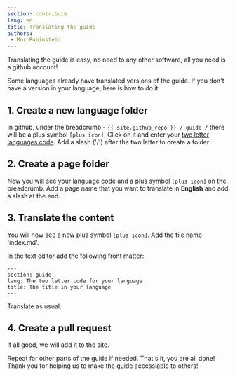 ```yaml
---
section: contribute
lang: en
title: Translating the guide
authors:
 - Mor Rubinstein
---
```


<p class="lead">Translating the guide is easy, no need to any other software, all you need is a github account!</p>

Some languages already have translated versions of the guide. If you don't have a version in your language, here is how to do it.

## 1. Create a new language folder

In github, under the breadcrumb - `{{ site.github_repo }} / guide /` there will be a plus symbol <code class="icon-plus"><span>[plus icon]</span></code>. Click on it and enter your [two letter languages code](http://en.wikipedia.org/wiki/List_of_ISO_639-1_codes). Add a slash ('/') after the two letter to create a folder.

## 2. Create a page folder

Now you will see your language code and a plus symbol <code class="icon-plus"><span>[plus icon]</span></code> on the breadcrumb. Add a page name that you want to translate in **English** and add a slash at the end.

## 3. Translate the content

You will now see a new plus symbol <code class="icon-plus"><span>[plus icon]</span></code>. Add the file name 'index.md'.

In the text editor add the following front matter:

    ---
    section: guide
    lang: The two letter code for your language
    title: The title in your language
    ---

Translate as usual.

## 4. Create a pull request

If all good, we will add it to the site.

Repeat for other parts of the guide if needed. That's it, you are all done!<br />
Thank you for helping us to make the guide accessiable to others!
